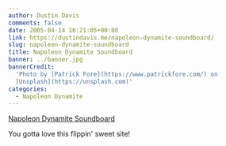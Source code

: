 ```yaml
---
author: Dustin Davis
comments: false
date: 2005-04-14 16:21:05+00:00
link: https://dustindavis.me/napoleon-dynamite-soundboard/
slug: napoleon-dynamite-soundboard
title: Napoleon Dynamite Soundboard
banner: ../banner.jpg
bannerCredit:
  'Photo by [Patrick Fore](https://www.patrickfore.com/) on
  [Unsplash](https://unsplash.com)'
categories:
  - Napoleon Dynamite
---
```


[Napoleon Dynamite Soundboard](http://www.albinoblacksheep.com/flash/ndsound.php)

You gotta love this flippin' sweet site!
